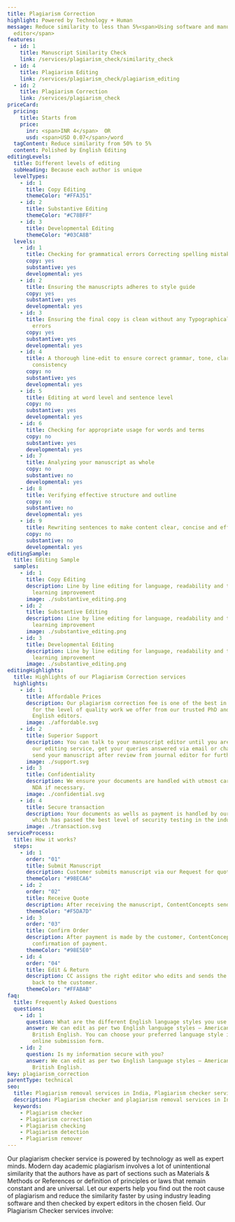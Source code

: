 ```yaml
---
title: Plagiarism Correction
highlight: Powered by Technology + Human
message: Reduce similarity to less than 5%<span>Using software and manuscript
  editor</span>
features:
  - id: 1
    title: Manuscript Similarity Check
    link: /services/plagiarism_check/similarity_check
  - id: 4
    title: Plagiarism Editing
    link: /services/plagiarism_check/plagiarism_editing
  - id: 2
    title: Plagiarism Correction
    link: /services/plagiarism_check
priceCard:
  pricing:
    title: Starts from
    price:
      inr: <span>INR 4</span>  OR
      usd: <span>USD 0.07</span>/word
  tagContent: Reduce similarity from 50% to 5%
  content: Polished by English Editing
editingLevels:
  title: Different levels of editing
  subHeading: Because each author is unique
  levelTypes:
    - id: 1
      title: Copy Editing
      themeColor: "#FFA351"
    - id: 2
      title: Substantive Editing
      themeColor: "#C78BFF"
    - id: 3
      title: Developmental Editing
      themeColor: "#03CA8B"
  levels:
    - id: 1
      title: Checking for grammatical errors Correcting spelling mistakes
      copy: yes
      substantive: yes
      developmental: yes
    - id: 2
      title: Ensuring the manuscripts adheres to style guide
      copy: yes
      substantive: yes
      developmental: yes
    - id: 3
      title: Ensuring the final copy is clean without any Typographical or other
        errors
      copy: yes
      substantive: yes
      developmental: yes
    - id: 4
      title: A thorough line-edit to ensure correct grammar, tone, clarity and
        consistency
      copy: no
      substantive: yes
      developmental: yes
    - id: 5
      title: Editing at word level and sentence level
      copy: no
      substantive: yes
      developmental: yes
    - id: 6
      title: Checking for appropriate usage for words and terms
      copy: no
      substantive: yes
      developmental: yes
    - id: 7
      title: Analyzing your manuscript as whole
      copy: no
      substantive: no
      developmental: yes
    - id: 8
      title: Verifying effective structure and outline
      copy: no
      substantive: no
      developmental: yes
    - id: 9
      title: Rewriting sentences to make content clear, concise and effective
      copy: no
      substantive: no
      developmental: yes
editingSample:
  title: Editing Sample
  samples:
    - id: 1
      title: Copy Editing
      description: Line by line editing for language, readability and technical
        learning improvement
      image: ./substantive_editing.png
    - id: 2
      title: Substantive Editing
      description: Line by line editing for language, readability and technical
        learning improvement
      image: ./substantive_editing.png
    - id: 3
      title: Developmental Editing
      description: Line by line editing for language, readability and technical
        learning improvement
      image: ./substantive_editing.png
editingHighlights:
  title: Highlights of our Plagiarism Correction services
  highlights:
    - id: 1
      title: Affordable Prices
      description: Our plagiarism correction fee is one of the best in the industry
        for the level of quality work we offer from our trusted PhD and native
        English editors.
      image: ./affordable.svg
    - id: 2
      title: Superior Support
      description: You can talk to your manuscript editor until you are satisfied with
        our editing service, get your queries answered via email or chat and
        send your manuscript after review from journal editor for further check.
      image: ./support.svg
    - id: 3
      title: Confidentiality
      description: We ensure your documents are handled with utmost care. We can sign
        NDA if necessary.
      image: ./confidential.svg
    - id: 4
      title: Secure transaction
      description: Your documents as wells as payment is handled by our secure website
        which has passed the best level of security testing in the industry.
      image: ./transaction.svg
serviceProcess:
  title: How it works?
  steps:
    - id: 1
      order: "01"
      title: Submit Manuscript
      description: Customer submits manuscript via our Request for quote page.
      themeColor: "#98ECA6"
    - id: 2
      order: "02"
      title: Receive Quote
      description: After receiving the manuscript, ContentConcepts sends price quote.
      themeColor: "#F5DA7D"
    - id: 3
      order: "03"
      title: Confirm Order
      description: After payment is made by the customer, ContentConcepts sends
        confirmation of payment.
      themeColor: "#98E5E0"
    - id: 4
      order: "04"
      title: Edit & Return
      description: CC assigns the right editor who edits and sends the edited document
        back to the customer.
      themeColor: "#FFABAB"
faq:
  title: Frequently Asked Questions
  questions:
    - id: 1
      question: What are the different English language styles you use while editing?
      answer: We can edit as per two English language styles – American English and
        British English. You can choose your preferred language style in the
        online submission form.
    - id: 2
      question: Is my information secure with you?
      answer: We can edit as per two English language styles – American English and
        British English.
key: plagiarism_correction
parentType: technical
seo:
  title: Plagiarism removal services in India, Plagiarism checker services, Plagiarism detection
  description: Plagiarism checker and plagiarism removal services in India at truly affordable prices. We help reduce similarity in manuscript
  keywords:
    - Plagiarism checker
    - Plagiarism correction
    - Plagiarism checking
    - Plagiarism detection
    - Plagiarism remover
---
```


Our plagiarism checker service is powered by technology as well as expert minds. Modern day academic plagiarism involves a lot of unintentional similarity that the authors have as part of sections such as Materials & Methods or References or definition of principles or laws that remain constant and are universal. Let our experts help you find out the root cause of plagiarism and reduce the similarity faster by using industry leading software and then checked by expert editors in the chosen field. Our Plagiarism Checker services involve:
